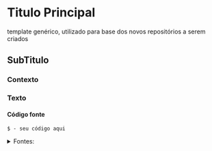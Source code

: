 # Titulo Principal
template genérico, utilizado para base dos novos repositórios a serem criados

## SubTitulo

### Contexto

### Texto

#### Código fonte

```
$ - seu código aqui
```

<details>
    <summary>Fontes:</summary>
<a><img src=" " width="50" height="50" alt="" />
</a>
- 
</details>
